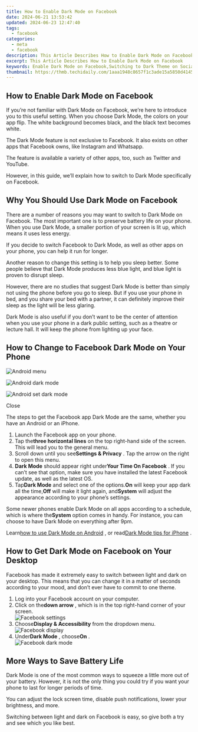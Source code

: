 ```yaml
---
title: How to Enable Dark Mode on Facebook
date: 2024-06-21 13:53:42
updated: 2024-06-23 12:47:40
tags:
  - facebook
categories:
  - meta
  - facebook
description: This Article Describes How to Enable Dark Mode on Facebook
excerpt: This Article Describes How to Enable Dark Mode on Facebook
keywords: Enable Dark Mode on Facebook,Switching to Dark Theme on Social Media (Facebook),Dark Mode Settings Facebook,Activate Dark Mode (Facebook),Facebook Dark Theme Options,Enable Night Mode (Facebook),How to Turn Off Blue Light Filter on Facebook
thumbnail: https://thmb.techidaily.com/1aaa1948c8657f1c3ade15a5850d4145b4cb86fea7e0bf45a6a316b50b831479.jpg
---
```


## How to Enable Dark Mode on Facebook

 If you’re not familiar with Dark Mode on Facebook, we’re here to introduce you to this useful setting. When you choose Dark Mode, the colors on your app flip. The white background becomes black, and the black text becomes white.

 The Dark Mode feature is not exclusive to Facebook. It also exists on other apps that Facebook owns, like Instagram and Whatsapp.

 The feature is available a variety of other apps, too, such as Twitter and YouTube.

 However, in this guide, we’ll explain how to switch to Dark Mode specifically on Facebook.

## Why You Should Use Dark Mode on Facebook

 There are a number of reasons you may want to switch to Dark Mode on Facebook. The most important one is to preserve battery life on your phone. When you use Dark Mode, a smaller portion of your screen is lit up, which means it uses less energy.

 If you decide to switch Facebook to Dark Mode, as well as other apps on your phone, you can help it run for longer.

 Another reason to change this setting is to help you sleep better. Some people believe that Dark Mode produces less blue light, and blue light is proven to disrupt sleep.

 However, there are no studies that suggest Dark Mode is better than simply not using the phone before you go to sleep. But if you use your phone in bed, and you share your bed with a partner, it can definitely improve their sleep as the light will be less glaring.

 Dark Mode is also useful if you don’t want to be the center of attention when you use your phone in a dark public setting, such as a theatre or lecture hall. It will keep the phone from lighting up your face.

## How to Change to Facebook Dark Mode on Your Phone

![Android menu](https://static1.makeuseofimages.com/wordpress/wp-content/uploads/2021/04/Android-menu.png)

![Android dark mode](https://static1.makeuseofimages.com/wordpress/wp-content/uploads/2021/04/Android-dark-mode.png)

![Android set dark mode](https://static1.makeuseofimages.com/wordpress/wp-content/uploads/2021/04/Android-set-dark-mode.png)

Close

 The steps to get the Facebook app Dark Mode are the same, whether you have an Android or an iPhone.

1. Launch the Facebook app on your phone.
2. Tap the**three horizontal lines** on the top right-hand side of the screen. This will lead you to the general menu.
3. Scroll down until you see**Settings & Privacy** . Tap the arrow on the right to open this menu.
4. **Dark Mode** should appear right under**Your Time On Facebook** . If you can’t see that option, make sure you have installed the latest Facebook update, as well as the latest OS.
5. Tap**Dark Mode** and select one of the options.**On** will keep your app dark all the time,**Off** will make it light again, and**System** will adjust the appearance according to your phone’s settings.

 Some newer phones enable Dark Mode on all apps according to a schedule, which is where the**System** option comes in handy. For instance, you can choose to have Dark Mode on everything after 9pm.

 Learn[how to use Dark Mode on Android](https://www.makeuseof.com/dark-mode-android/) , or read[Dark Mode tips for iPhone](https://www.makeuseof.com/tag/iphone-tips-apps-night-dark-mode/) .

## How to Get Dark Mode on Facebook on Your Desktop

 Facebook has made it extremely easy to switch between light and dark on your desktop. This means that you can change it in a matter of seconds according to your mood, and don’t ever have to commit to one theme.

1. Log into your Facebook account on your computer.
2. Click on the**down arrow** , which is in the top right-hand corner of your screen.  
![Facebook settings](https://static1.makeuseofimages.com/wordpress/wp-content/uploads/2021/04/Facebook-settings.png)
3. Choose**Display & Accessibility** from the dropdown menu.  
![Facebook display](https://static1.makeuseofimages.com/wordpress/wp-content/uploads/2021/04/Facebook-display.png)
4. Under**Dark Mode** , choose**On** .  
![Facebook dark mode](https://static1.makeuseofimages.com/wordpress/wp-content/uploads/2021/04/Facebook-dark-mode.png)

## More Ways to Save Battery Life

 Dark Mode is one of the most common ways to squeeze a little more out of your battery. However, it is not the only thing you could try if you want your phone to last for longer periods of time.

 You can adjust the lock screen time, disable push notifications, lower your brightness, and more.

 Switching between light and dark on Facebook is easy, so give both a try and see which you like best.


<ins class="adsbygoogle"
     style="display:block"
     data-ad-format="autorelaxed"
     data-ad-client="ca-pub-7571918770474297"
     data-ad-slot="1223367746"></ins>



<ins class="adsbygoogle"
     style="display:block"
     data-ad-client="ca-pub-7571918770474297"
     data-ad-slot="8358498916"
     data-ad-format="auto"
     data-full-width-responsive="true"></ins>
